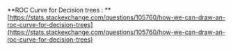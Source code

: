 **ROC Curve for Decision trees : ** [https://stats.stackexchange.com/questions/105760/how-we-can-draw-an-roc-curve-for-decision-trees](https://stats.stackexchange.com/questions/105760/how-we-can-draw-an-roc-curve-for-decision-trees)